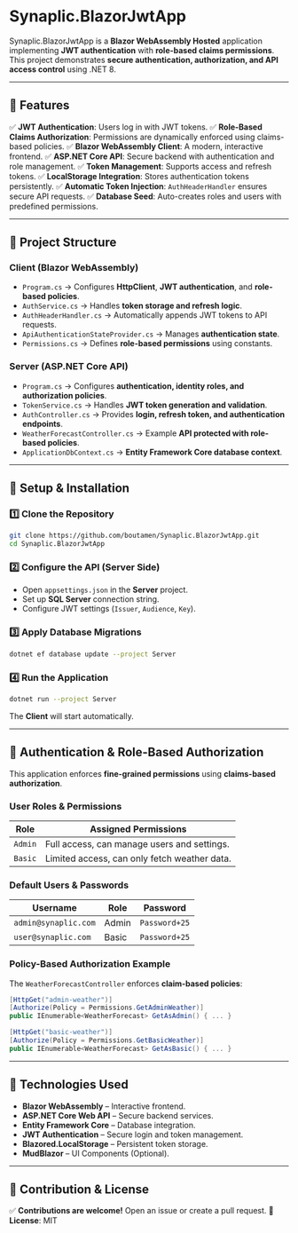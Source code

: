 ﻿# Synaplic.BlazorJwtApp

Synaplic.BlazorJwtApp is a **Blazor WebAssembly Hosted** application implementing **JWT authentication** with **role-based claims permissions**. This project demonstrates **secure authentication, authorization, and API access control** using .NET 8.

---

## 🚀 Features

✅ **JWT Authentication**: Users log in with JWT tokens.
✅ **Role-Based Claims Authorization**: Permissions are dynamically enforced using claims-based policies.
✅ **Blazor WebAssembly Client**: A modern, interactive frontend.
✅ **ASP.NET Core API**: Secure backend with authentication and role management.
✅ **Token Management**: Supports access and refresh tokens.
✅ **LocalStorage Integration**: Stores authentication tokens persistently.
✅ **Automatic Token Injection**: `AuthHeaderHandler` ensures secure API requests.
✅ **Database Seed**: Auto-creates roles and users with predefined permissions.

---

## 📁 Project Structure

### **Client (Blazor WebAssembly)**

- `Program.cs` → Configures **HttpClient**, **JWT authentication**, and **role-based policies**.
- `AuthService.cs` → Handles **token storage and refresh logic**.
- `AuthHeaderHandler.cs` → Automatically appends JWT tokens to API requests.
- `ApiAuthenticationStateProvider.cs` → Manages **authentication state**.
- `Permissions.cs` → Defines **role-based permissions** using constants.

### **Server (ASP.NET Core API)**

- `Program.cs` → Configures **authentication, identity roles, and authorization policies**.
- `TokenService.cs` → Handles **JWT token generation and validation**.
- `AuthController.cs` → Provides **login, refresh token, and authentication endpoints**.
- `WeatherForecastController.cs` → Example **API protected with role-based policies**.
- `ApplicationDbContext.cs` → **Entity Framework Core database context**.

---

## 🔧 Setup & Installation

### **1️⃣ Clone the Repository**

```sh
git clone https://github.com/boutamen/Synaplic.BlazorJwtApp.git
cd Synaplic.BlazorJwtApp
```

### **2️⃣ Configure the API (Server Side)**

- Open `appsettings.json` in the **Server** project.
- Set up **SQL Server** connection string.
- Configure JWT settings (`Issuer`, `Audience`, `Key`).

### **3️⃣ Apply Database Migrations**

```sh
dotnet ef database update --project Server
```

### **4️⃣ Run the Application**

```sh
dotnet run --project Server
```

The **Client** will start automatically.

---

## 🔑 Authentication & Role-Based Authorization

This application enforces **fine-grained permissions** using **claims-based authorization**.

### **User Roles & Permissions**

| Role    | Assigned Permissions                           |
| ------- | --------------------------------------------- |
| `Admin` | Full access, can manage users and settings.   |
| `Basic` | Limited access, can only fetch weather data. |

### **Default Users & Passwords**

| Username           | Role    | Password    |
|-------------------|--------|------------|
| `admin@synaplic.com` | Admin  | `Password+25` |
| `user@synaplic.com`  | Basic  | `Password+25` |

### **Policy-Based Authorization Example**

The `WeatherForecastController` enforces **claim-based policies**:

```csharp
[HttpGet("admin-weather")]
[Authorize(Policy = Permissions.GetAdminWeather)]
public IEnumerable<WeatherForecast> GetAsAdmin() { ... }

[HttpGet("basic-weather")]
[Authorize(Policy = Permissions.GetBasicWeather)]
public IEnumerable<WeatherForecast> GetAsBasic() { ... }
```

---

## 📜 Technologies Used

- **Blazor WebAssembly** – Interactive frontend.
- **ASP.NET Core Web API** – Secure backend services.
- **Entity Framework Core** – Database integration.
- **JWT Authentication** – Secure login and token management.
- **Blazored.LocalStorage** – Persistent token storage.
- **MudBlazor** – UI Components (Optional).

---

## 📌 Contribution & License

✅ **Contributions are welcome!** Open an issue or create a pull request.
📜 **License**: MIT

